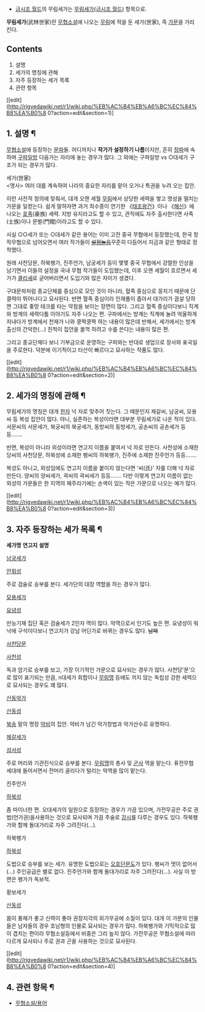   * [금시조 월드](%EA%B8%88%EC%8B%9C%EC%A1%B0%20%EC%9B%94%EB%93%9C.md)의 무림세가는 [무림세가(금시조 월드)](%EB%AC%B4%EB%A6%BC%EC%84%B8%EA%B0%80%28%EA%B8%88%EC%8B%9C%EC%A1%B0%20%EC%9B%94%EB%93%9C%29.md) 항목으로.  

**무림세가**(武林世家)란 [무협소설](%EB%AC%B4%ED%98%91%EC%86%8C%EC%84%A4.md)에 나오는 [무림](%EB%AC%B4%EB%A6%BC.md)에 적을 둔 세가(世家), 즉 [가문](%EA%B0%80%EB%AC%B8.md)을 가리킨다.

## Contents

    

1. 설명 
2. 세가의 명칭에 관해 
3. 자주 등장하는 세가 목록 
4. 관련 항목 

[[edit](http://rigvedawiki.net/r1/wiki.php/%EB%AC%B4%EB%A6%BC%EC%84%B8%EA%B0%8
0?action=edit&section=1)]

## 1. 설명 ¶

[무협소설](%EB%AC%B4%ED%98%91%EC%86%8C%EC%84%A4.md)에 등장하는
[문파](%EB%AC%B8%ED%8C%8C.md)들. 어디까지나 **작가가 설정하기 나름**이지만, 흔히
[정파](%EC%A0%95%ED%8C%8C.md)에 속하며
[구파일방](%EA%B5%AC%ED%8C%8C%EC%9D%BC%EB%B0%A9.md) 다음가는 자리에 놓는 경우가 많다. 그 외에는
구파일방 vs ○대세가 구조가 되는 경우가 많다.

  

세가(世家)  
<명사> 여러 대를 계속하여 나라의 중요한 자리를 맡아 오거나 특권을 누려 오는 집안.

  
이런 사전적 정의에 맞춰서, 대개 오랜 세월 [무림](%EB%AC%B4%EB%A6%BC.md)에서 상당한 세력을 쌓고 명성을 떨치는
가문을 일컫는다. 쉽게 말하자면 과거 최수종이 연기한 《[태조왕건](%ED%83%9C%EC%A1%B0%20%EC%99%95%EA%B1%B4.md)》이나
《[해신](%ED%95%B4%EC%8B%A0.md)》에 나오는 [호족](%ED%98%B8%EC%A1%B1.md)(豪族) 세력.
지방 유지라고도 할 수 있고, 관직에도 자주 출사한다면 사족(士族)이나 문벌(門閥)이라고도 할 수 있다.  

사실 ○○세가 또는 ○대세가 같은 용어는 이미 고전 중국 무협에서 등장했는데, 한국 창작무협으로 넘어오면서 여러 작가들이
<del>[설정놀음](%EC%84%A4%EC%A0%95%EB%86%80%EC%9D%8C.md)</del>꾸준히 다듬어서 지금과 같은
형태로 정착했다.

  

원래 사천당문, 하북팽가, 진주언가, 남궁세가 등이 몇몇 중국 무협에서 강렬한 인상을 남기면서 이들의 설정을 국내 무협 작가들이 도입했는데,
이후 오랜 세월이 흐르면서 세가가 [클리셰](%ED%81%B4%EB%A6%AC%EC%85%B0.md)로 굳어버리면서 도입기와 많은
차이가 생겼다.

  

구대문파처럼 종교단체를 중심으로 모인 것이 아니라, 혈족 중심으로 뭉치기 때문에 단결력이 뛰어나다고 묘사된다. 반면 혈족 중심이라 인재풀이
좁아서 대가리가 끔살 당하면 그대로 좆망 테크를 타는 약점을 보이는 장면이 많다. 그리고 혈족 중심이다보니 직계와 방계의 세력다툼 이야기도
자주 나오는 편. 구파에서는 방계는 직계에 눌려 억울하게 지내다가 방계에서 천재가 나와 쿵짝쿵짝 하는 내용이 많은데 반해서, 세가에서는 방계
출신의 간악한(…) 친척이 집안을 꿀꺽 하려고 수를 쓴다는 내용이 많은 편.

  

그리고 종교단체다 보니 기부금으로 운영하는 구파와는 반대로 생업으로 장사와 표국일을 주로한다. 덕분에 이기적이고 타산이 빠르다고 묘사하는
작품도 많다.

  

[[edit](http://rigvedawiki.net/r1/wiki.php/%EB%AC%B4%EB%A6%BC%EC%84%B8%EA%B0%8
0?action=edit&section=2)]

## 2. 세가의 명칭에 관해 ¶

무림세가의 명칭은 대개 [한자](%ED%95%9C%EC%9E%90.md) 넉 자로 맞추어 짓는다. 그 때문인지 제갈씨, 남궁씨, 모용씨
등 복성 집안이 많다. 아니, 실존하는 복성이라면 대부분 무림세가로 나온 적이 있다. 서문씨의 서문세가, 북궁씨의 북궁세가, 동방씨의
동방세가, 공손씨의 공손세가 등등…….

  

반면, 복성이 아니라 외성이라면 연고지 이름을 붙여서 넉 자로 만든다. 사천성에 소재한 당씨의 사천당문, 하북성에 소재한 팽씨의 하북팽가,
진주에 소재한 진주언가 등등…….

  

복성도 아니고, 외성임에도 연고지 이름을 붙이지 않는다면 '씨(氏)' 자를 더해 넉 자로 만든다. 양씨의 양씨세가, 곽씨의 곽씨세가
등등……. 다만 이렇게 연고지 이름이 없는 외성의 가문들은 한 지역의 패주라기에는 손색이 있는 작은 가문으로 나오는 예가 많다.

  

[[edit](http://rigvedawiki.net/r1/wiki.php/%EB%AC%B4%EB%A6%BC%EC%84%B8%EA%B0%8
0?action=edit&section=3)]

## 3. 자주 등장하는 세가 목록 ¶

**세가명**
**연고지**
**설명**

[남궁세가](%EB%82%A8%EA%B6%81%EC%84%B8%EA%B0%80.md)

[안휘성](%EC%95%88%ED%9C%98%EC%84%B1.md)

주로 검술로 승부를 본다. 세가단의 대장 역할을 하는 경우가 많다.

[모용세가](%EB%AA%A8%EC%9A%A9%EC%84%B8%EA%B0%80.md)

[요녕성](%EC%9A%94%EB%85%95%EC%84%B1.md)

만능기재 집단 혹은 검술세가 2인자 역이 많다. 악역으로서 인기도 높은 편. 요녕성이 워낙에 구석이다보니 연고지가 강남 어딘가로 바뀌는
경우도 많다. <del>남패</del>

[사천당문](%EC%82%AC%EC%B2%9C%EB%8B%B9%EB%AC%B8.md)

[사천성](%EC%82%AC%EC%B2%9C%EC%84%B1.md)

독과 암기로 승부를 보고, 가장 이기적인 가문으로 묘사되는 경우가 많다. 사천당'문'으로 많이 표기되는 만큼, n대세가 회합이나
[무림맹](%EB%AC%B4%EB%A6%BC%EB%A7%B9.md) 등에도 끼지 않는 독립성 강한 세력으로 묘사되는 경우도 꽤 많다.

[산동악가](%EC%82%B0%EB%8F%99%EC%95%85%EA%B0%80.md)

[산동성](%EC%82%B0%EB%8F%99%EC%84%B1.md)

[북송](%EB%B6%81%EC%86%A1.md) 말의 명장 [악비](%EC%95%85%EB%B9%84.md)의 집안. 악비가
남긴 악가창법과 악가산수로 유명하다.

[제갈세가](%EC%A0%9C%EA%B0%88%EC%84%B8%EA%B0%80.md)

[섬서성](%EC%84%AC%EC%84%9C%EC%84%B1.md)

주로 머리와 기관진식으로 승부를 본다. [무림맹](%EB%AC%B4%EB%A6%BC%EB%A7%B9.md)의 총사 및
[군사](%EA%B5%B0%EC%82%AC.md) 역을 맡는다. 퓨전무협 세대에 들어서면서 잔머리 굴리다가 털리는 악역을 많이 맡는다.

진주언가

[하북성](%ED%95%98%EB%B6%81%EC%84%B1.md)

좀 마이너한 편. 오대세가의 일원으로 등장하는 경우가 가끔 있으며, 가전무공은 주로 권법(언가권)을사용하는 것으로 묘사되며 가끔 주술로
[강시](%EA%B0%95%EC%8B%9C.md)를 다루는 경우도 있다. 하북팽가와 함께 돌대가리로 자주 그려진다(…).

하북팽가

[하북성](%ED%95%98%EB%B6%81%EC%84%B1.md)

도법으로 승부를 보는 세가. 유명한 도법으로는
[오호단문도](%EC%98%A4%ED%98%B8%EB%8B%A8%EB%AC%B8%EB%8F%84.md)가 있다. 팽씨가 멋이
없어서(…) 주인공급은 별로 없다. 진주언가와 함께 돌대가리로 자주 그려진다(…). 사실 이 방면은 팽가가 독보적.

황보세가

[산동성](%EC%82%B0%EB%8F%99%EC%84%B1.md)

몸이 풍채가 좋고 신력이 좋아 권장지각의 외가무공에 소질이 있다. 대개 이 가문의 인물들은 남자들의 경우 호남형의 인물로 묘사되는 경우가
많다. 하북팽가와 기믹적으로 많이 겹치는 편이라 무협소설등에서 비중은 그리 높지 않다. 가전무공은 무협소설에 따라 다르게 묘사되나 주로 권과
곤을 사용하는 것으로 묘사된다.

[[edit](http://rigvedawiki.net/r1/wiki.php/%EB%AC%B4%EB%A6%BC%EC%84%B8%EA%B0%8
0?action=edit&section=4)]

## 4. 관련 항목 ¶

  * [무협소설/용어](%EB%AC%B4%ED%98%91%EC%86%8C%EC%84%A4/%EC%9A%A9%EC%96%B4.md)

